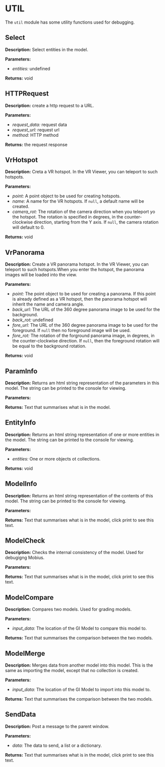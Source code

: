 # UTIL  
  
The `util` module has some utility functions used for debugging.  
  
  
## Select  
  
  
**Description:** Select entities in the model.  
  
**Parameters:**  
  * *entities:* undefined  
  
**Returns:** void  
  
  
## HTTPRequest  
  
  
**Description:** create a http request to a URL.  
  
**Parameters:**  
  * *request\_data:* request data  
  * *request\_url:* request url  
  * *method:* HTTP method  
  
**Returns:** the request response  
  
  
## VrHotspot  
  
  
**Description:** Creta a VR hotspot. In the VR Viewer, you can teleport to such hotspots.

  
  
**Parameters:**  
  * *point:* A point object to be used for creating hotspots.  
  * *name:* A name for the VR hotspots. If `null`, a default name will be created.  
  * *camera\_rot:* The rotation of the camera direction when you teleport yo the hotspot. The
rotation is specified in degrees, in the counter-clockwise direction, starting from the Y axis.
If `null`, the camera rotation will default to 0.  
  
**Returns:** void  
  
  
## VrPanorama  
  
  
**Description:** Create a VR panorama hotspot. In the VR Viewer, you can teleport to such hotspots.When you enter
the hotspot, the panorama images will be loaded into the view. 
  
  
**Parameters:**  
  * *point:* The point object to be used for creating a panorama. If this point is already
defined as a VR hotspot, then the panorama hotspot will inherit the name and camera angle.  
  * *back\_url:* The URL of the 360 degree panorama image to be used for the background.  
  * *back\_rot:* undefined  
  * *fore\_url:* The URL of the 360 degree panorama image to be used for the foreground. If `null`
then no foreground image will be used.  
  * *fore\_rot:* The rotation of the forground panorama image, in degrees, in the
counter-clockwise direction. If `null`, then the foreground rotation will be equal to the background rotation.  
  
**Returns:** void  
  
  
## ParamInfo  
  
  
**Description:** Returns am html string representation of the parameters in this model.
The string can be printed to the console for viewing.  
  
**Parameters:**  
  
**Returns:** Text that summarises what is in the model.  
  
  
## EntityInfo  
  
  
**Description:** Returns an html string representation of one or more entities in the model.
The string can be printed to the console for viewing.  
  
**Parameters:**  
  * *entities:* One or more objects ot collections.  
  
**Returns:** void  
  
  
## ModelInfo  
  
  
**Description:** Returns an html string representation of the contents of this model.
The string can be printed to the console for viewing.  
  
**Parameters:**  
  
**Returns:** Text that summarises what is in the model, click print to see this text.  
  
  
## ModelCheck  
  
  
**Description:** Checks the internal consistency of the model. Used for debugigng Mobius.  
  
**Parameters:**  
  
**Returns:** Text that summarises what is in the model, click print to see this text.  
  
  
## ModelCompare  
  
  
**Description:** Compares two models. Used for grading models.  
  
**Parameters:**  
  * *input\_data:* The location of the GI Model to compare this model to.  
  
**Returns:** Text that summarises the comparison between the two models.  
  
  
## ModelMerge  
  
  
**Description:** Merges data from another model into this model.
This is the same as importing the model, except that no collection is created.  
  
**Parameters:**  
  * *input\_data:* The location of the GI Model to import into this model to.  
  
**Returns:** Text that summarises the comparison between the two models.  
  
  
## SendData  
  
  
**Description:** Post a message to the parent window.  
  
**Parameters:**  
  * *data:* The data to send, a list or a dictionary.  
  
**Returns:** Text that summarises what is in the model, click print to see this text.  
  
  
